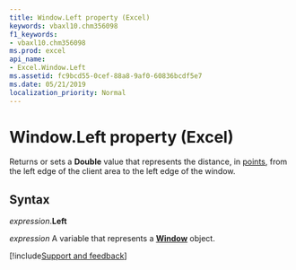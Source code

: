 ```yaml
---
title: Window.Left property (Excel)
keywords: vbaxl10.chm356098
f1_keywords:
- vbaxl10.chm356098
ms.prod: excel
api_name:
- Excel.Window.Left
ms.assetid: fc9bcd55-0cef-88a8-9af0-60836bcdf5e7
ms.date: 05/21/2019
localization_priority: Normal
---
```



# Window.Left property (Excel)

Returns or sets a **Double** value that represents the distance, in [points](../language/glossary/vbe-glossary.md#point), from the left edge of the client area to the left edge of the window.


## Syntax

_expression_.**Left**

_expression_ A variable that represents a **[Window](Excel.Window.md)** object.




[!include[Support and feedback](~/includes/feedback-boilerplate.md)]